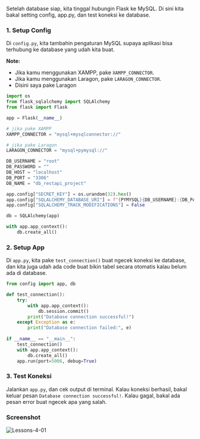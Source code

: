 <div class="space-y-3">
  <p>
  Setelah database siap, kita tinggal hubungin Flask ke MySQL. Di sini kita bakal setting config, app.py, dan test koneksi ke database.
  </p>
</div>

<div class="space-y-3">
  <h3 class="text-lg leading-snug dark:text-zinc-300"><strong>1. Setup Config</strong></h3>
  <p>
    Di <code>config.py</code>, kita tambahin pengaturan MySQL supaya aplikasi bisa terhubung ke database yang udah kita buat.
  </p>
  
  <p><b>Note:</b></p>
  <ul className="list-disc space-y-3 pb-2 pl-10">
    <li>Jika kamu menggunakan XAMPP, pake <code>XAMPP_CONNECTOR</code>.</li>
    <li>Jika kamu menggunakan Laragon, pake <code>LARAGON_CONNECTOR</code>.</li>
    <li>Disini saya pake Laragon</li>
  </ul>
  
  
```py
import os
from flask_sqlalchemy import SQLAlchemy
from flask import Flask

app = Flask(__name__)

# jika pake XAMPP
XAMPP_CONNECTOR = "mysql+mysqlconnector://"

# jika pake Laragon
LARAGON_CONNECTOR = "mysql+pymysql://"

DB_USERNAME = "root"
DB_PASSWORD = ""
DB_HOST = "localhost"
DB_PORT = "3306"
DB_NAME = "db_restapi_project"

app.config["SECRET_KEY"] = os.urandom(32).hex()
app.config["SQLALCHEMY_DATABASE_URI"] = f"{PYMYSQL}{DB_USERNAME}:{DB_PASSWORD}@{DB_HOST}:{DB_PORT}/{DB_NAME}"
app.config["SQLALCHEMY_TRACK_MODIFICATIONS"] = False

db = SQLAlchemy(app)

with app.app_context():
    db.create_all()
```

</div>



<div class="space-y-3">
  <h3 class="text-lg leading-snug dark:text-zinc-300"><strong>2. Setup App</strong></h3>
  <p>
    Di <code>app.py</code>, kita pake <code>test_connection()</code> buat ngecek koneksi ke database, dan kita juga udah ada code buat bikin tabel secara otomatis kalau belum ada di database.
  </p>
  
```py
from config import app, db

def test_connection():
    try:
        with app.app_context():
            db.session.commit()
        print("Database connection successful!")
    except Exception as e:
        print("Database connection failed:", e)
        
if __name__ == "__main__":
    test_connection()
    with app.app_context():
        db.create_all()
    app.run(port=5006, debug=True)
```

</div>


<div class="space-y-3">
  <h3 class="text-lg leading-snug dark:text-zinc-300"><strong>3. Test Koneksi</strong></h3>
  <p>
    Jalankan <code>app.py</code>, dan cek output di terminal. Kalau koneksi berhasil, bakal keluar pesan <code>Database connection successful!</code>. Kalau gagal, bakal ada pesan error buat ngecek apa yang salah.
  </p>
</div>


<div class="space-y-3">
  <h3 class="text-lg leading-snug dark:text-zinc-300"><strong>Screenshot</strong></h3>
  <p class="rounded-xl w-full border border-zinc-200 dark:border-zinc-800">
    <img 
      src="https://res.cloudinary.com/aiiimmmm/image/upload/v1731237157/Screenshot_2024-11-10_180935_qjva7s.png" 
      alt="Lessons-4-01"
    />
  </p>
</div>
